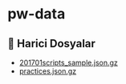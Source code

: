 # pw-data


<!--Index-->

## 🔗 Harici Dosyalar

- [201701scripts_sample.json.gz](./201701scripts_sample.json.gz)
- [practices.json.gz](./practices.json.gz)


<!--Index-->
